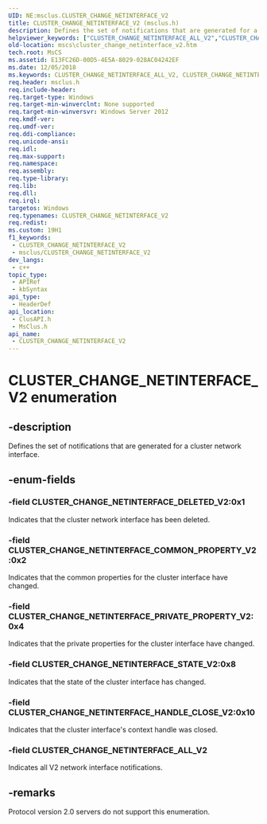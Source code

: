 ```yaml
---
UID: NE:msclus.CLUSTER_CHANGE_NETINTERFACE_V2
title: CLUSTER_CHANGE_NETINTERFACE_V2 (msclus.h)
description: Defines the set of notifications that are generated for a cluster network interface.
helpviewer_keywords: ["CLUSTER_CHANGE_NETINTERFACE_ALL_V2","CLUSTER_CHANGE_NETINTERFACE_COMMON_PROPERTY_V2","CLUSTER_CHANGE_NETINTERFACE_DELETED_V2","CLUSTER_CHANGE_NETINTERFACE_HANDLE_CLOSE_V2","CLUSTER_CHANGE_NETINTERFACE_PRIVATE_PROPERTY_V2","CLUSTER_CHANGE_NETINTERFACE_STATE_V2","CLUSTER_CHANGE_NETINTERFACE_V2","CLUSTER_CHANGE_NETINTERFACE_V2 enumeration [Failover Cluster]","clusapi/CLUSTER_CHANGE_NETINTERFACE_ALL_V2","clusapi/CLUSTER_CHANGE_NETINTERFACE_COMMON_PROPERTY_V2","clusapi/CLUSTER_CHANGE_NETINTERFACE_DELETED_V2","clusapi/CLUSTER_CHANGE_NETINTERFACE_HANDLE_CLOSE_V2","clusapi/CLUSTER_CHANGE_NETINTERFACE_PRIVATE_PROPERTY_V2","clusapi/CLUSTER_CHANGE_NETINTERFACE_STATE_V2","clusapi/CLUSTER_CHANGE_NETINTERFACE_V2","msclus/CLUSTER_CHANGE_NETINTERFACE_ALL_V2","msclus/CLUSTER_CHANGE_NETINTERFACE_COMMON_PROPERTY_V2","msclus/CLUSTER_CHANGE_NETINTERFACE_DELETED_V2","msclus/CLUSTER_CHANGE_NETINTERFACE_HANDLE_CLOSE_V2","msclus/CLUSTER_CHANGE_NETINTERFACE_PRIVATE_PROPERTY_V2","msclus/CLUSTER_CHANGE_NETINTERFACE_STATE_V2","msclus/CLUSTER_CHANGE_NETINTERFACE_V2","mscs.cluster_change_netinterface_v2"]
old-location: mscs\cluster_change_netinterface_v2.htm
tech.root: MsCS
ms.assetid: E13FC26D-00D5-4E5A-8029-028AC04242EF
ms.date: 12/05/2018
ms.keywords: CLUSTER_CHANGE_NETINTERFACE_ALL_V2, CLUSTER_CHANGE_NETINTERFACE_COMMON_PROPERTY_V2, CLUSTER_CHANGE_NETINTERFACE_DELETED_V2, CLUSTER_CHANGE_NETINTERFACE_HANDLE_CLOSE_V2, CLUSTER_CHANGE_NETINTERFACE_PRIVATE_PROPERTY_V2, CLUSTER_CHANGE_NETINTERFACE_STATE_V2, CLUSTER_CHANGE_NETINTERFACE_V2, CLUSTER_CHANGE_NETINTERFACE_V2 enumeration [Failover Cluster], clusapi/CLUSTER_CHANGE_NETINTERFACE_ALL_V2, clusapi/CLUSTER_CHANGE_NETINTERFACE_COMMON_PROPERTY_V2, clusapi/CLUSTER_CHANGE_NETINTERFACE_DELETED_V2, clusapi/CLUSTER_CHANGE_NETINTERFACE_HANDLE_CLOSE_V2, clusapi/CLUSTER_CHANGE_NETINTERFACE_PRIVATE_PROPERTY_V2, clusapi/CLUSTER_CHANGE_NETINTERFACE_STATE_V2, clusapi/CLUSTER_CHANGE_NETINTERFACE_V2, msclus/CLUSTER_CHANGE_NETINTERFACE_ALL_V2, msclus/CLUSTER_CHANGE_NETINTERFACE_COMMON_PROPERTY_V2, msclus/CLUSTER_CHANGE_NETINTERFACE_DELETED_V2, msclus/CLUSTER_CHANGE_NETINTERFACE_HANDLE_CLOSE_V2, msclus/CLUSTER_CHANGE_NETINTERFACE_PRIVATE_PROPERTY_V2, msclus/CLUSTER_CHANGE_NETINTERFACE_STATE_V2, msclus/CLUSTER_CHANGE_NETINTERFACE_V2, mscs.cluster_change_netinterface_v2
req.header: msclus.h
req.include-header: 
req.target-type: Windows
req.target-min-winverclnt: None supported
req.target-min-winversvr: Windows Server 2012
req.kmdf-ver: 
req.umdf-ver: 
req.ddi-compliance: 
req.unicode-ansi: 
req.idl: 
req.max-support: 
req.namespace: 
req.assembly: 
req.type-library: 
req.lib: 
req.dll: 
req.irql: 
targetos: Windows
req.typenames: CLUSTER_CHANGE_NETINTERFACE_V2
req.redist: 
ms.custom: 19H1
f1_keywords:
 - CLUSTER_CHANGE_NETINTERFACE_V2
 - msclus/CLUSTER_CHANGE_NETINTERFACE_V2
dev_langs:
 - c++
topic_type:
 - APIRef
 - kbSyntax
api_type:
 - HeaderDef
api_location:
 - ClusAPI.h
 - MsClus.h
api_name:
 - CLUSTER_CHANGE_NETINTERFACE_V2
---
```


# CLUSTER_CHANGE_NETINTERFACE_V2 enumeration


## -description

Defines the set of notifications that are generated for a cluster network interface.

## -enum-fields

### -field CLUSTER_CHANGE_NETINTERFACE_DELETED_V2:0x1

Indicates that the cluster network interface has been deleted.

### -field CLUSTER_CHANGE_NETINTERFACE_COMMON_PROPERTY_V2:0x2

Indicates that the common properties for the cluster interface have changed.

### -field CLUSTER_CHANGE_NETINTERFACE_PRIVATE_PROPERTY_V2:0x4

Indicates that the private properties for the cluster interface have changed.

### -field CLUSTER_CHANGE_NETINTERFACE_STATE_V2:0x8

Indicates that the state of the cluster interface has changed.

### -field CLUSTER_CHANGE_NETINTERFACE_HANDLE_CLOSE_V2:0x10

Indicates that the cluster interface's context handle was closed.

### -field CLUSTER_CHANGE_NETINTERFACE_ALL_V2

Indicates all V2 network interface notifications.

## -remarks

Protocol version 2.0 servers do not support this enumeration.

